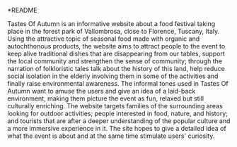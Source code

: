 *README

Tastes Of Autumn is an informative website about a food festival taking place in the forest park of Vallombrosa, close to Florence, Tuscany, Italy.  
Using the attractive topic of seasonal food made with organic and autochthonous products, the website aims to attract people to the event to keep alive traditional dishes that are disappearing from our tables, support the local community and strengthen the sense of community; through the narration of folkloristic tales talk about the history of this land, help reduce social isolation in the elderly involving them in some of the activities and finally raise environmental awareness. 
The informal tones used in Tastes Of Autumn want to amuse the users and give an idea of a laid-back environment, making them picture the event as fun, relaxed but still culturally enriching. 
The website targets families of the surrounding areas looking for outdoor activities; people interested in food, nature, and history; and tourists that are after a deeper understanding of the popular culture and a more immersive experience in it. 
 The site hopes to give a detailed idea of what the event is about and at the same time stimulate users' curiosity. 